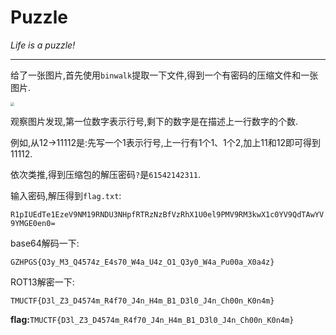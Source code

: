 # Puzzle

*Life is a puzzle!*

---

给了一张图片,首先使用`binwalk`提取一下文件,得到一个有密码的压缩文件和一张图片.

<img src="CTF/TMUCTF2021/Misc/puzzle.png" style="zoom:40%;" />

观察图片发现,第一位数字表示行号,剩下的数字是在描述上一行数字的个数.

例如,从12->11112是:先写一个1表示行号,上一行有1个1、1个2,加上11和12即可得到11112.

依次类推,得到压缩包的解压密码`?`是`61542142311`.

输入密码,解压得到`flag.txt`:

`R1pIUEdTe1EzeV9NM19RNDU3NHpfRTRzNzBfVzRhX1U0el9PMV9RM3kwX1c0YV9QdTAwYV9YMGE0en0=`

base64解码一下:

`GZHPGS{Q3y_M3_Q4574z_E4s70_W4a_U4z_O1_Q3y0_W4a_Pu00a_X0a4z}`

ROT13解密一下:

`TMUCTF{D3l_Z3_D4574m_R4f70_J4n_H4m_B1_D3l0_J4n_Ch00n_K0n4m}`

**flag:**`TMUCTF{D3l_Z3_D4574m_R4f70_J4n_H4m_B1_D3l0_J4n_Ch00n_K0n4m}`

